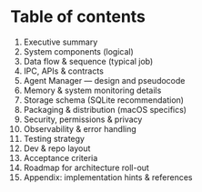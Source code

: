 # Table of contents
1. Executive summary
2. System components (logical)
3. Data flow & sequence (typical job)
4. IPC, APIs & contracts
5. Agent Manager — design and pseudocode
6. Memory & system monitoring details
7. Storage schema (SQLite recommendation)
8. Packaging & distribution (macOS specifics)
9. Security, permissions & privacy
10. Observability & error handling
11. Testing strategy
12. Dev & repo layout
13. Acceptance criteria
14. Roadmap for architecture roll-out
15. Appendix: implementation hints & references
